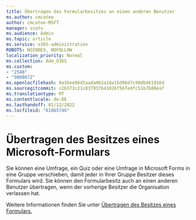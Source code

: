 ```yaml
---
title: Übertragen des Formularbesitzes an einen anderen Benutzer
ms.author: cmcatee
author: cmcatee-MSFT
manager: scotv
ms.audience: Admin
ms.topic: article
ms.service: o365-administration
ROBOTS: NOINDEX, NOFOLLOW
localization_priority: Normal
ms.collection: Adm_O365
ms.custom:
- "2548"
- "9000672"
ms.openlocfilehash: 0a3bee06d5aada062a18a1bd96d7c90db481916d
ms.sourcegitcommit: c26373c21c837937b41026f56fedfc51b7b80ea7
ms.translationtype: MT
ms.contentlocale: de-DE
ms.lasthandoff: 01/12/2022
ms.locfileid: "61865746"
---
```

# <a name="transfer-ownership-of-a-microsoft-form"></a>Übertragen des Besitzes eines Microsoft-Formulars

Sie können eine Umfrage, ein Quiz oder eine Umfrage in Microsoft Forms in eine Gruppe verschieben, damit jeder in Ihrer Gruppe Besitzer dieses Formulars wird. Sie können den Formularbesitz auch an einen anderen Benutzer übertragen, wenn der vorherige Besitzer die Organisation verlassen hat.

Weitere Informationen finden Sie unter [Übertragen des Besitzes eines Formulars.](https://support.office.com/article/Transfer-ownership-of-a-form-921a6361-a4e5-44ea-bce9-c4ed63aa54b4)